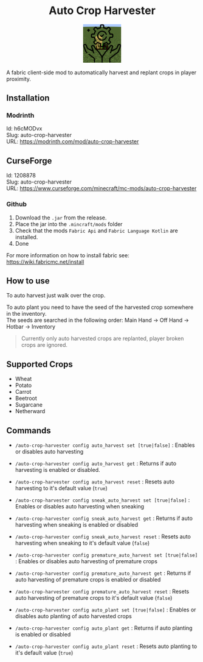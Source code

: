 <div align="center">
  <h1>Auto Crop Harvester</h1>
  <img src="resources/icon.png" width="20%" height="20%">
</div>

A fabric client-side mod to automatically harvest and replant crops in player proximity.

## Installation

### Modrinth

Id: h6cMODvx\
Slug: auto-crop-harvester\
URL: https://modrinth.com/mod/auto-crop-harvester

## CurseForge

Id: 1208878\
Slug: auto-crop-harvester\
URL: https://www.curseforge.com/minecraft/mc-mods/auto-crop-harvester

### Github

1. Download the `.jar` from the release.
2. Place the jar into the `.mincraft/mods` folder
3. Check that the mods `Fabric Api` and `Fabric Language Kotlin` are installed.
4. Done

For more information on how to install fabric see: https://wiki.fabricmc.net/install

## How to use

To auto harvest just walk over the crop.

To auto plant you need to have the seed of the harvested crop somewhere in the inventory.\
The seeds are searched in the following order: Main Hand -> Off Hand -> Hotbar -> Inventory
> Currently only auto harvested crops are replanted, player broken crops are ignored.

## Supported Crops

- Wheat
- Potato
- Carrot
- Beetroot
- Sugarcane
- Netherward

## Commands

- `/auto-crop-harvester config auto_harvest set [true|false]`
  : Enables or disables auto harvesting

- `/auto-crop-harvester config auto_harvest get`
  : Returns if auto harvesting is enabled or disabled.

- `/auto-crop-harvester config auto_harvest reset`
  : Resets auto harvesting to it's default value (`true`)

- `/auto-crop-harvester config sneak_auto_harvest set [true|false]`
  : Enables or disables auto harvesting when sneaking

- `/auto-crop-harvester config sneak_auto_harvest get`
  : Returns if auto harvesting when sneaking is enabled or disabled

- `/auto-crop-harvester config sneak_auto_harvest reset`
  : Resets auto harvesting when sneaking to it's default value (`false`)

- `/auto-crop-harvester config premature_auto_harvest set [true|false]`
  : Enables or disables auto harvesting of premature crops

- `/auto-crop-harvester config premature_auto_harvest get`
  : Returns if auto harvesting of premature crops is enabled or disabled

- `/auto-crop-harvester config premature_auto_harvest reset`
  : Resets auto harvesting of premature crops to it's default value (`false`)

- `/auto-crop-harvester config auto_plant set [true|false]`
  : Enables or disables auto planting of auto harvested crops

- `/auto-crop-harvester config auto_plant get`
  : Returns if auto planting is enabled or disabled

- `/auto-crop-harvester config auto_plant reset`
  : Resets auto planting to it's default value (`true`)